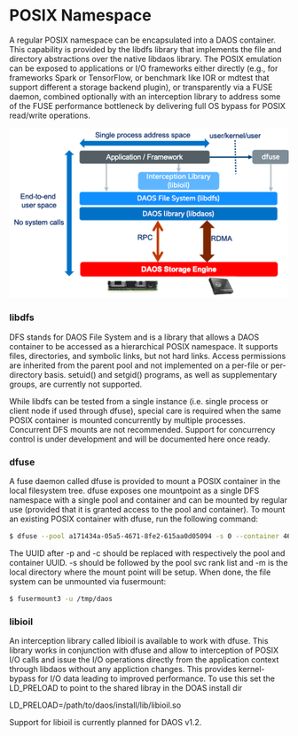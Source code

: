 # POSIX Namespace

A regular POSIX namespace can be encapsulated into a DAOS container.  This
capability is provided by the libdfs library that implements the file and
directory abstractions over the native libdaos library. The POSIX emulation can
be exposed to applications or I/O frameworks either directly (e.g., for
frameworks Spark or TensorFlow, or benchmark like IOR or mdtest that support
different a storage backend plugin), or transparently via a FUSE daemon, combined
optionally with an interception library to address some of the FUSE performance
bottleneck by delivering full OS bypass for POSIX read/write operations.

![../graph/posix.png](../graph/posix.png "POSIX I/O Support")

### libdfs

DFS stands for DAOS File System and is a library that allows a DAOS container to
be accessed as a hierarchical POSIX namespace. It supports files, directories,
and symbolic links, but not hard links. Access permissions are inherited from
the parent pool and not implemented on a per-file or per-directory basis.
setuid() and setgid() programs, as well as supplementary groups, are currently not
supported.

While libdfs can be tested from a single instance (i.e. single process or client
node if used through dfuse), special care is required when the same POSIX
container is mounted concurrently by multiple processes. Concurrent DFS mounts
are not recommended. Support for concurrency control is under development and
will be documented here once ready.

### dfuse

A fuse daemon called dfuse is provided to mount a POSIX container in the local
filesystem tree. dfuse exposes one mountpoint as a single DFS namespace with a
single pool and container and can be mounted by regular use (provided that it
is granted access to the pool and container).
To mount an existing POSIX container with dfuse, run the following command:

```bash
$ dfuse --pool a171434a-05a5-4671-8fe2-615aa0d05094 -s 0 --container 464e68ca-0a30-4a5f-8829-238e890899d2 -m /tmp/daos
```

The UUID after -p and -c should be replaced with respectively the pool and
container UUID. -s should be followed by the pool svc rank list and -m is the
local directory where the mount point will be setup.
When done, the file system can be unmounted via fusermount:

```bash
$ fusermount3 -u /tmp/daos
```

### libioil

An interception library called libioil is available to work with dfuse. This
library works in conjunction with dfuse and allow to interception of POSIX I/O
calls and issue the I/O operations directly from the application context through
libdaos without any appliction changes.  This provides kernel-bypass for I/O data
leading to improved performance.
To use this set the LD_PRELOAD to point to the shared libray in the DOAS install
dir

LD_PRELOAD=/path/to/daos/install/lib/libioil.so

Support for libioil is currently planned for DAOS v1.2.
